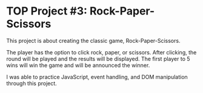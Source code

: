# TOP Project #3: Rock-Paper-Scissors 
This project is about creating the classic game, Rock-Paper-Scissors. 

The player has the option to click rock, paper, or scissors. After clicking, the round will be played and the results will be displayed. The first player to 5 wins will win the game and will be announced the winner.  

I was able to practice JavaScript, event handling, and DOM manipulation through this project.